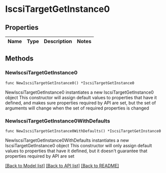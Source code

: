 # IscsiTargetGetInstance0

## Properties

Name | Type | Description | Notes
------------ | ------------- | ------------- | -------------

## Methods

### NewIscsiTargetGetInstance0

`func NewIscsiTargetGetInstance0() *IscsiTargetGetInstance0`

NewIscsiTargetGetInstance0 instantiates a new IscsiTargetGetInstance0 object
This constructor will assign default values to properties that have it defined,
and makes sure properties required by API are set, but the set of arguments
will change when the set of required properties is changed

### NewIscsiTargetGetInstance0WithDefaults

`func NewIscsiTargetGetInstance0WithDefaults() *IscsiTargetGetInstance0`

NewIscsiTargetGetInstance0WithDefaults instantiates a new IscsiTargetGetInstance0 object
This constructor will only assign default values to properties that have it defined,
but it doesn't guarantee that properties required by API are set


[[Back to Model list]](../README.md#documentation-for-models) [[Back to API list]](../README.md#documentation-for-api-endpoints) [[Back to README]](../README.md)


